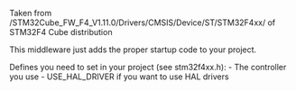 Taken from /STM32Cube_FW_F4_V1.11.0/Drivers/CMSIS/Device/ST/STM32F4xx/ of STM32F4 Cube distribution

This middleware just adds the proper startup code to your project.

Defines you need to set in your project (see stm32f4xx.h):
	- The controller you use
	- USE_HAL_DRIVER if you want to use HAL drivers
